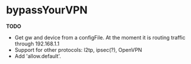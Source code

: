 # bypassYourVPN

**TODO**

* Get gw and device from a configFile. At the moment it is routing traffic through 192.168.1.1
* Support for other protocols: l2tp, ipsec(?), OpenVPN
* Add 'allow.default'.